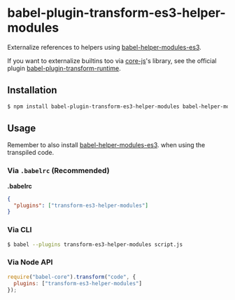 babel-plugin-transform-es3-helper-modules
=====================================

Externalize references to helpers using [babel-helper-modules-es3](https://www.npmjs.com/package/babel-helper-modules-es3).

If you want to externalize builtins too via [core-js](https://www.npmjs.com/package/core-js)'s library, see the official plugin [babel-plugin-transform-runtime](https://www.npmjs.com/package/babel-plugin-transform-runtime).

## Installation

```sh
$ npm install babel-plugin-transform-es3-helper-modules babel-helper-modules-es3
```

## Usage

Remember to also install [babel-helper-modules-es3](https://www.npmjs.com/package/babel-helper-modules-es3). when using the transpiled code.

### Via `.babelrc` (Recommended)

**.babelrc**

```json
{
  "plugins": ["transform-es3-helper-modules"]
}
```

### Via CLI

```sh
$ babel --plugins transform-es3-helper-modules script.js
```

### Via Node API

```javascript
require("babel-core").transform("code", {
  plugins: ["transform-es3-helper-modules"]
});
```
